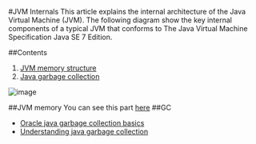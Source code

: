 #JVM Internals
This article explains the internal architecture of the Java Virtual Machine (JVM).
The following diagram show the key internal components of a typical JVM that conforms to The Java Virtual Machine Specification Java SE 7 Edition.

##<a>Contents</a>
 1. [JVM memory structure](#jvm_memory)
 2. [Java garbage collection](#gc)

![image](https://github.com/codlife/JVMInternals/blob/master/Pictures/JVM_Internal_Architecture.png)

##<a name='jvm_memory'>JVM memory
 You can see this part [here](https://github.com/codlife/JVMInternals/tree/master/JVMInternalResources) 
##<a name='gc'>GC
* [Oracle java garbage collection basics](http://www.oracle.com/webfolder/technetwork/tutorials/obe/java/gc01/index.html)
* [Understanding java garbage collection](https://www.azul.com/files/Understanding_Java_Garbage_Collection_v41.pdf)

